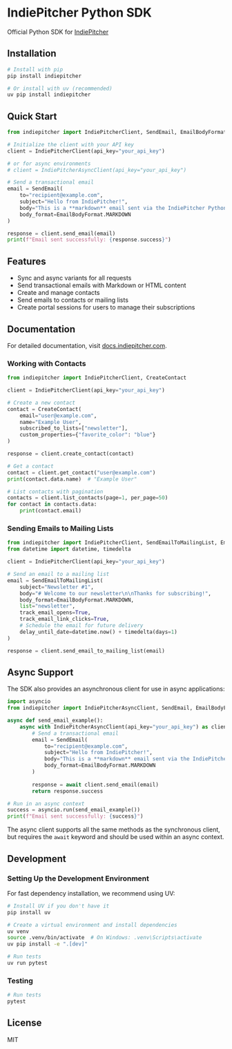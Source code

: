 # IndiePitcher Python SDK

Official Python SDK for [IndiePitcher](https://indiepitcher.com)

## Installation

```bash
# Install with pip
pip install indiepitcher

# Or install with uv (recommended)
uv pip install indiepitcher
```

## Quick Start

```python
from indiepitcher import IndiePitcherClient, SendEmail, EmailBodyFormat

# Initialize the client with your API key
client = IndiePitcherClient(api_key="your_api_key")

# or for async environments
# client = IndiePitcherAsyncClient(api_key="your_api_key")

# Send a transactional email
email = SendEmail(
    to="recipient@example.com",
    subject="Hello from IndiePitcher!",
    body="This is a **markdown** email sent via the IndiePitcher Python SDK.",
    body_format=EmailBodyFormat.MARKDOWN
)

response = client.send_email(email)
print(f"Email sent successfully: {response.success}")
```

## Features

- Sync and async variants for all requests
- Send transactional emails with Markdown or HTML content
- Create and manage contacts
- Send emails to contacts or mailing lists
- Create portal sessions for users to manage their subscriptions

## Documentation

For detailed documentation, visit [docs.indiepitcher.com](https://docs.indiepitcher.com).

### Working with Contacts

```python
from indiepitcher import IndiePitcherClient, CreateContact

client = IndiePitcherClient(api_key="your_api_key")

# Create a new contact
contact = CreateContact(
    email="user@example.com",
    name="Example User",
    subscribed_to_lists=["newsletter"],
    custom_properties={"favorite_color": "blue"}
)

response = client.create_contact(contact)

# Get a contact
contact = client.get_contact("user@example.com")
print(contact.data.name)  # "Example User"

# List contacts with pagination
contacts = client.list_contacts(page=1, per_page=50)
for contact in contacts.data:
    print(contact.email)
```

### Sending Emails to Mailing Lists

```python
from indiepitcher import IndiePitcherClient, SendEmailToMailingList, EmailBodyFormat
from datetime import datetime, timedelta

client = IndiePitcherClient(api_key="your_api_key")

# Send an email to a mailing list
email = SendEmailToMailingList(
    subject="Newsletter #1",
    body="# Welcome to our newsletter\n\nThanks for subscribing!",
    body_format=EmailBodyFormat.MARKDOWN,
    list="newsletter",
    track_email_opens=True,
    track_email_link_clicks=True,
    # Schedule the email for future delivery
    delay_until_date=datetime.now() + timedelta(days=1)
)

response = client.send_email_to_mailing_list(email)
```

## Async Support

The SDK also provides an asynchronous client for use in async applications:

```python
import asyncio
from indiepitcher import IndiePitcherAsyncClient, SendEmail, EmailBodyFormat

async def send_email_example():
    async with IndiePitcherAsyncClient(api_key="your_api_key") as client:
        # Send a transactional email
        email = SendEmail(
            to="recipient@example.com",
            subject="Hello from IndiePitcher!",
            body="This is a **markdown** email sent via the IndiePitcher Python SDK.",
            body_format=EmailBodyFormat.MARKDOWN
        )
        
        response = await client.send_email(email)
        return response.success

# Run in an async context
success = asyncio.run(send_email_example())
print(f"Email sent successfully: {success}")
```

The async client supports all the same methods as the synchronous client, but requires the `await` keyword and should be used within an async context.

## Development

### Setting Up the Development Environment

For fast dependency installation, we recommend using UV:

```bash
# Install UV if you don't have it
pip install uv

# Create a virtual environment and install dependencies
uv venv
source .venv/bin/activate  # On Windows: .venv\Scripts\activate
uv pip install -e ".[dev]"

# Run tests
uv run pytest
```

### Testing

```bash
# Run tests
pytest
```

## License

MIT